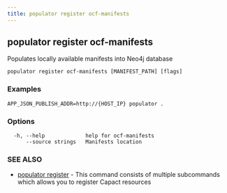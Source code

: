 ```yaml
---
title: populator register ocf-manifests
---
```


## populator register ocf-manifests

Populates locally available manifests into Neo4j database

```
populator register ocf-manifests [MANIFEST_PATH] [flags]
```

### Examples

```
APP_JSON_PUBLISH_ADDR=http://{HOST_IP} populator .

```

### Options

```
  -h, --help             help for ocf-manifests
      --source strings   Manifests location
```

### SEE ALSO

* [populator register](populator_register.md)	 - This command consists of multiple subcommands which allows you to register Capact resources

